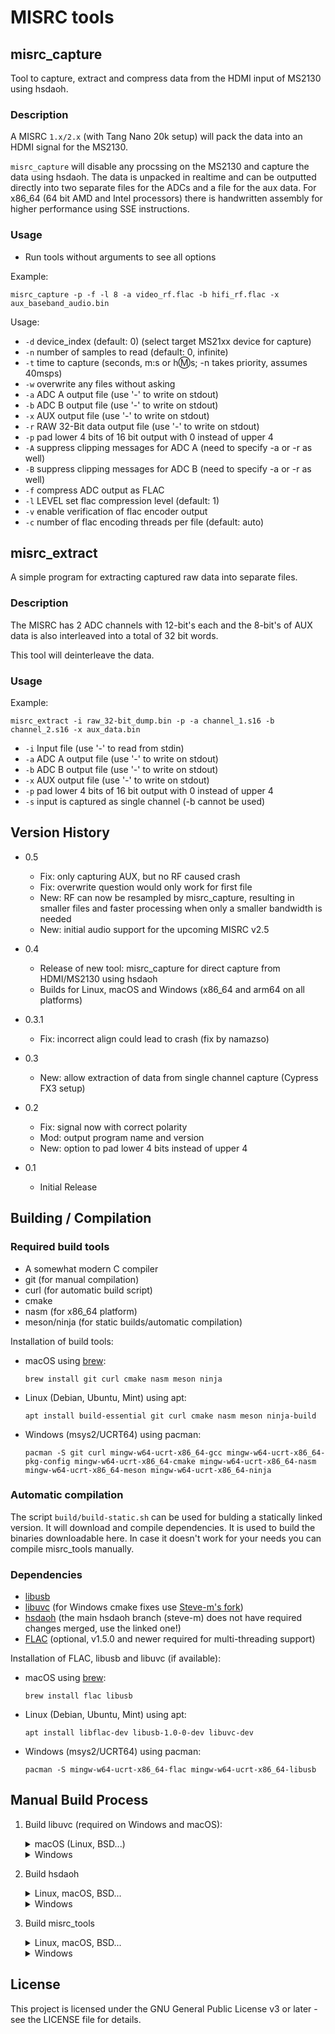 # MISRC tools


## misrc_capture


Tool to capture, extract and compress data from the HDMI input of MS2130 using hsdaoh.


### Description


A MISRC `1.x/2.x` (with Tang Nano 20k setup) will pack the data into an HDMI signal for the MS2130.

`misrc_capture` will disable any procssing on the MS2130 and capture the data using hsdaoh. The data is unpacked in realtime and can be outputted directly into two separate files for the ADCs and a file for the aux data.
For x86_64 (64 bit AMD and Intel processors) there is handwritten assembly for higher performance using SSE instructions.


### Usage

- Run tools without arguments to see all options

Example:

    misrc_capture -p -f -l 8 -a video_rf.flac -b hifi_rf.flac -x aux_baseband_audio.bin

Usage:

- `-d` device_index (default: 0) (select target MS21xx device for capture)
- `-n` number of samples to read (default: 0, infinite)
- `-t` time to capture (seconds, m:s or h:m:s; -n takes priority, assumes 40msps)
- `-w` overwrite any files without asking
- `-a` ADC A output file (use '-' to write on stdout)  
- `-b` ADC B output file (use '-' to write on stdout)  
- `-x` AUX output file (use '-' to write on stdout)  
- `-r` RAW 32-Bit data output file (use '-' to write on stdout)  
- `-p` pad lower 4 bits of 16 bit output with 0 instead of upper 4
- `-A` suppress clipping messages for ADC A (need to specify -a or -r as well)
- `-B` suppress clipping messages for ADC B (need to specify -a or -r as well)
- `-f` compress ADC output as FLAC  
- `-l` LEVEL set flac compression level (default: 1) 
- `-v` enable verification of flac encoder output  
- `-c` number of flac encoding threads per file (default: auto)


## misrc_extract

A simple program for extracting captured raw data into separate files.

### Description

The MISRC has 2 ADC channels with 12-bit's each and the 8-bit's of AUX data is also interleaved into a total of 32 bit words.

This tool will deinterleave the data. 


### Usage

Example:

    misrc_extract -i raw_32-bit_dump.bin -p -a channel_1.s16 -b channel_2.s16 -x aux_data.bin

- `-i` Input file (use '-' to read from stdin)  
- `-a` ADC A output file (use '-' to write on stdout)  
- `-b` ADC B output file (use '-' to write on stdout)  
- `-x` AUX output file (use '-' to write on stdout)  
- `-p` pad lower 4 bits of 16 bit output with 0 instead of upper 4  
- `-s` input is captured as single channel (-b cannot be used)  


## Version History

* 0.5
    * Fix: only capturing AUX, but no RF caused crash
    * Fix: overwrite question would only work for first file
    * New: RF can now be resampled by misrc_capture, resulting in smaller files and faster processing when only a smaller bandwidth is needed
    * New: initial audio support for the upcoming MISRC v2.5

* 0.4
    * Release of new tool: misrc_capture for direct capture from HDMI/MS2130 using hsdaoh
    * Builds for Linux, macOS and Windows (x86_64 and arm64 on all platforms)

* 0.3.1
    * Fix: incorrect align could lead to crash (fix by namazso)

* 0.3
    * New: allow extraction of data from single channel capture
      (Cypress FX3 setup)

* 0.2
    * Fix: signal now with correct polarity
    * Mod: output program name and version
    * New: option to pad lower 4 bits instead of upper 4

* 0.1
    * Initial Release


## Building / Compilation


### Required build tools


- A somewhat modern C compiler
- git (for manual compilation)
- curl (for automatic build script)
- cmake
- nasm (for x86_64 platform)
- meson/ninja (for static builds/automatic compilation)

Installation of build tools:
- macOS using [brew](https://brew.sh/): 

      brew install git curl cmake nasm meson ninja

- Linux (Debian, Ubuntu, Mint) using apt: 

      apt install build-essential git curl cmake nasm meson ninja-build

- Windows (msys2/UCRT64) using pacman: 

      pacman -S git curl mingw-w64-ucrt-x86_64-gcc mingw-w64-ucrt-x86_64-pkg-config mingw-w64-ucrt-x86_64-cmake mingw-w64-ucrt-x86_64-nasm mingw-w64-ucrt-x86_64-meson mingw-w64-ucrt-x86_64-ninja


### Automatic compilation
The script `build/build-static.sh` can be used for bulding a statically linked version.
It will download and compile dependencies. It is used to build the binaries downloadable here.
In case it doesn't work for your needs you can compile misrc_tools manually.

### Dependencies
- [libusb](https://github.com/libusb/libusb)
- [libuvc](https://github.com/libuvc/libuvc) (for Windows cmake fixes use [Steve-m's fork](https://github.com/steve-m/libuvc))
- [hsdaoh](https://github.com/Stefan-Olt/hsdaoh) (the main hsdaoh branch (steve-m) does not have required changes merged, use the linked one!)
- [FLAC](https://github.com/xiph/flac) (optional, v1.5.0 and newer required for multi-threading support)

Installation of FLAC, libusb and libuvc (if available):

- macOS using [brew](https://brew.sh/): 

      brew install flac libusb

- Linux (Debian, Ubuntu, Mint) using apt: 

      apt install libflac-dev libusb-1.0-0-dev libuvc-dev

- Windows (msys2/UCRT64) using pacman: 

      pacman -S mingw-w64-ucrt-x86_64-flac mingw-w64-ucrt-x86_64-libusb


## Manual Build Process


1. Build libuvc (required on Windows and macOS):
   <details closed>
   <summary>macOS (Linux, BSD...)</summary>
   
   ```
   git clone https://github.com/libuvc/libuvc.git
   mkdir libuvc/build && cd libuvc/build
   cmake ../
   make
   sudo make install
   ```
   
   </details>
   <details closed>
   <summary>Windows</summary>
   
   ```
   git clone https://github.com/steve-m/libuvc.git
   mkdir libuvc/build && cd libuvc/build
   cmake ../ -DCMAKE_INSTALL_PREFIX:PATH=/mingw64
   cmake --build .
   cmake --install .
   ```
   
   </details>

2. Build hsdaoh
   <details closed>
   <summary>Linux, macOS, BSD...</summary>
   
   ```
   git clone https://github.com/Stefan-Olt/hsdaoh.git
   mkdir hsdaoh/build
   cd hsdaoh/build
   cmake ../ -DINSTALL_UDEV_RULES=ON
   make
   sudo make install
   sudo ldconfig
   ```
   
   </details>
   <details closed>
   <summary>Windows</summary>
   
   ```
   git clone https://github.com/Stefan-Olt/hsdaoh.git
   mkdir hsdaoh/build && cd hsdaoh/build
   cmake ../ -DCMAKE_INSTALL_PREFIX:PATH=/mingw64
   cmake --build .
   cmake --install .
   ```
   
   </details>

3. Build misrc_tools
   <details closed>
   <summary>Linux, macOS, BSD...</summary>
   
   ```
   git clone https://github.com/Stefan-Olt/MISRC.git
   cd ./MISRC/misrc_tools
   mkdir build
   cd build
   cmake ../
   make
   sudo make install
   ```
   
   </details>
   <details closed>
   <summary>Windows</summary>
   
   ```
   git clone https://github.com/Stefan-Olt/MISRC.git
   cd ./MISRC/misrc_tools
   mkdir build
   cd build
   cmake ../ -DCMAKE_INSTALL_PREFIX:PATH=/mingw64
   cmake --build .
   cmake --install .
   ```
   
   </details>


## License


This project is licensed under the GNU General Public License v3 or later - see the LICENSE file for details.
